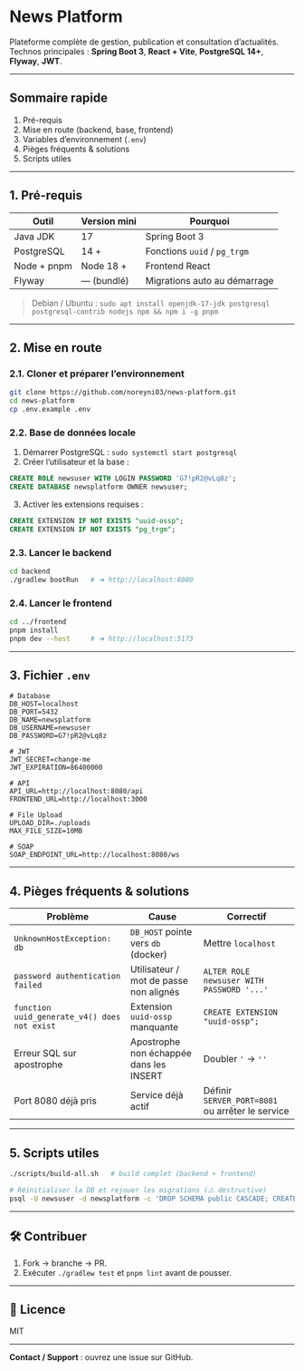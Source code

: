 # News Platform

Plateforme complète de gestion, publication et consultation d’actualités.
Technos principales : **Spring Boot 3**, **React + Vite**, **PostgreSQL 14+**, **Flyway**, **JWT**.

---

## Sommaire rapide

1. Pré-requis
2. Mise en route (backend, base, frontend)
3. Variables d’environnement (`.env`)
4. Pièges fréquents & solutions
5. Scripts utiles

---

## 1. Pré-requis

| Outil          | Version mini | Pourquoi                             |
|----------------|--------------|--------------------------------------|
| Java JDK       | 17           | Spring Boot 3                        |
| PostgreSQL     | 14 +         | Fonctions `uuid` / `pg_trgm`         |
| Node + pnpm    | Node 18 +    | Frontend React                       |
| Flyway         | — (bundlé)  | Migrations auto au démarrage         |

> Debian / Ubuntu : `sudo apt install openjdk-17-jdk postgresql postgresql-contrib nodejs npm && npm i -g pnpm`

---

## 2. Mise en route

### 2.1. Cloner et préparer l’environnement

```bash
git clone https://github.com/noreyni03/news-platform.git
cd news-platform
cp .env.example .env 
```

### 2.2. Base de données locale

1. Démarrer PostgreSQL : `sudo systemctl start postgresql`
2. Créer l’utilisateur et la base :

```sql
CREATE ROLE newsuser WITH LOGIN PASSWORD 'G7!pR2@vLq8z';
CREATE DATABASE newsplatform OWNER newsuser;
```

3. Activer les extensions requises :

```sql
CREATE EXTENSION IF NOT EXISTS "uuid-ossp";
CREATE EXTENSION IF NOT EXISTS "pg_trgm";
```

### 2.3. Lancer le backend

```bash
cd backend
./gradlew bootRun   # ➜ http://localhost:8080
```

### 2.4. Lancer le frontend

```bash
cd ../frontend
pnpm install
pnpm dev --host     # ➜ http://localhost:5173
```

---

## 3. Fichier `.env`

```env
# Database
DB_HOST=localhost
DB_PORT=5432
DB_NAME=newsplatform
DB_USERNAME=newsuser
DB_PASSWORD=G7!pR2@vLq8z

# JWT
JWT_SECRET=change-me
JWT_EXPIRATION=86400000

# API
API_URL=http://localhost:8080/api
FRONTEND_URL=http://localhost:3000

# File Upload
UPLOAD_DIR=./uploads
MAX_FILE_SIZE=10MB

# SOAP
SOAP_ENDPOINT_URL=http://localhost:8080/ws
```

---

## 4. Pièges fréquents & solutions

| Problème                                      | Cause                                    | Correctif                                           |
|-----------------------------------------------|------------------------------------------|------------------------------------------------------|
| `UnknownHostException: db`                    | `DB_HOST` pointe vers `db` (docker)      | Mettre `localhost`                                   |
| `password authentication failed`              | Utilisateur / mot de passe non alignés   | `ALTER ROLE newsuser WITH PASSWORD '...'`            |
| `function uuid_generate_v4() does not exist`  | Extension `uuid-ossp` manquante          | `CREATE EXTENSION "uuid-ossp";`                     |
| Erreur SQL sur apostrophe                     | Apostrophe non échappée dans les INSERT  | Doubler `'` → `''`                                   |
| Port 8080 déjà pris                           | Service déjà actif                       | Définir `SERVER_PORT=8081` ou arrêter le service     |

---

## 5. Scripts utiles

```bash
./scripts/build-all.sh   # build complet (backend + frontend)

# Réinitialiser la DB et rejouer les migrations (⚠️ destructive)
psql -U newsuser -d newsplatform -c 'DROP SCHEMA public CASCADE; CREATE SCHEMA public;'
```

---

## 🛠️ Contribuer

1. Fork → branche → PR.
2. Exécuter `./gradlew test` et `pnpm lint` avant de pousser.

---

## 📄 Licence

MIT

---

**Contact / Support** : ouvrez une issue sur GitHub.

